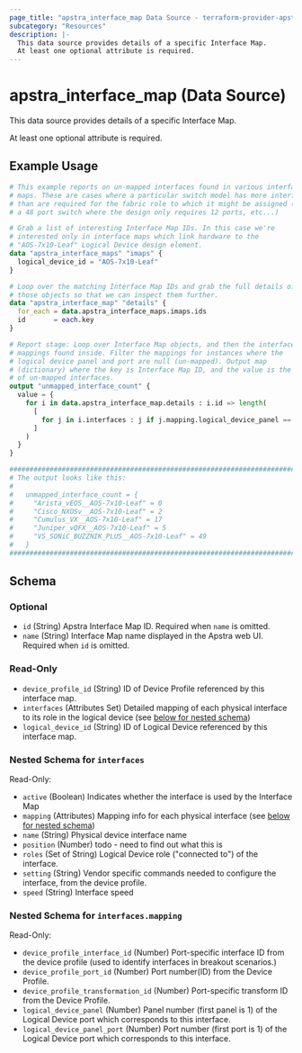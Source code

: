 ```yaml
---
page_title: "apstra_interface_map Data Source - terraform-provider-apstra"
subcategory: "Resources"
description: |-
  This data source provides details of a specific Interface Map.
  At least one optional attribute is required.
---
```


# apstra_interface_map (Data Source)

This data source provides details of a specific Interface Map.

At least one optional attribute is required.


## Example Usage

```terraform
# This example reports on un-mapped interfaces found in various interface
# maps. These are cases where a particular switch model has more interfaces
# than are required for the fabric role to which it might be assigned (using
# a 48 port switch where the design only requires 12 ports, etc...)

# Grab a list of interesting Interface Map IDs. In this case we're
# interested only in interface maps which link hardware to the
# "AOS-7x10-Leaf" Logical Device design element.
data "apstra_interface_maps" "imaps" {
  logical_device_id = "AOS-7x10-Leaf"
}

# Loop over the matching Interface Map IDs and grab the full details of
# those objects so that we can inspect them further.
data "apstra_interface_map" "details" {
  for_each = data.apstra_interface_maps.imaps.ids
  id       = each.key
}

# Report stage: Loop over Interface Map objects, and then the interface
# mappings found inside. Filter the mappings for instances where the
# logical device panel and port are null (un-mapped). Output map
# (dictionary) where the key is Interface Map ID, and the value is the count
# of un-mapped interfaces.
output "unmapped_interface_count" {
  value = {
    for i in data.apstra_interface_map.details : i.id => length(
      [
        for j in i.interfaces : j if j.mapping.logical_device_panel == null && j.mapping.logical_device_panel_port == null
      ]
    )
  }
}

############################################################################
# The output looks like this:
#
#   unmapped_interface_count = {
#     "Arista_vEOS__AOS-7x10-Leaf" = 0
#     "Cisco_NXOSv__AOS-7x10-Leaf" = 2
#     "Cumulus_VX__AOS-7x10-Leaf" = 17
#     "Juniper_vQFX__AOS-7x10-Leaf" = 5
#     "VS_SONiC_BUZZNIK_PLUS__AOS-7x10-Leaf" = 49
#   }
############################################################################
```

<!-- schema generated by tfplugindocs -->
## Schema

### Optional

- `id` (String) Apstra Interface Map ID. Required when `name` is omitted.
- `name` (String) Interface Map name displayed in the Apstra web UI. Required when `id` is omitted.

### Read-Only

- `device_profile_id` (String) ID of Device Profile referenced by this interface map.
- `interfaces` (Attributes Set) Detailed mapping of each physical interface to its role in the logical device (see [below for nested schema](#nestedatt--interfaces))
- `logical_device_id` (String) ID of Logical Device referenced by this interface map.

<a id="nestedatt--interfaces"></a>
### Nested Schema for `interfaces`

Read-Only:

- `active` (Boolean) Indicates whether the interface is used by the Interface Map
- `mapping` (Attributes) Mapping info for each physical interface (see [below for nested schema](#nestedatt--interfaces--mapping))
- `name` (String) Physical device interface name
- `position` (Number) todo - need to find out what this is
- `roles` (Set of String) Logical Device role ("connected to") of the interface.
- `setting` (String) Vendor specific commands needed to configure the interface, from the device profile.
- `speed` (String) Interface speed

<a id="nestedatt--interfaces--mapping"></a>
### Nested Schema for `interfaces.mapping`

Read-Only:

- `device_profile_interface_id` (Number) Port-specific interface ID from the device profile (used to identify interfaces in breakout scenarios.)
- `device_profile_port_id` (Number) Port number(ID) from the Device Profile.
- `device_profile_transformation_id` (Number) Port-specific transform ID from the Device Profile.
- `logical_device_panel` (Number) Panel number (first panel is 1) of the Logical Device port which corresponds to this interface.
- `logical_device_panel_port` (Number) Port number (first port is 1) of the Logical Device port which corresponds to this interface.
